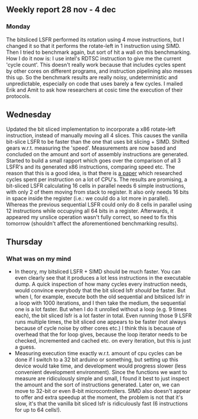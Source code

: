 ## Weekly report 28 nov - 4 dec

### Monday

The bitsliced LSFR performed its rotation using 4 move instructions, but I changed it so that it performs the
rotate-left in 1 instruction using SIMD. Then I tried to benchmark again, but sort of hit a wall on this benchmarking.
How I do it now is: I use intel's RDTSC instruction to give me the current 'cycle count'. This doesn't really work
because that includes cycles spent by other cores on different programs, and instruction pipelining also messes this up.
So the benchmark results are really noisy, undeterministic and unpredictable, especially on code that uses barely a few
cycles. I mailed Erik and Amit to ask how researchers at cosic time the execution of their protocols.

## Wednesday

Updated the bit sliced implementation to incorporate a x86 rotate-left instruction, instead of manually moving all 4
slices. This causes the vanilla bit-slice LSFR to be faster than the one that uses bit slicing + SIMD.
Shifted gears w.r.t. measuring the 'speed'. Measurements are now based and concluded on the amount and sort
of assembly instructions are generated. Started to build a small rapport which goes over the comparison of all 3 LSFR's
and its generated x86 instructions, comparing speed etc. The reason that this is a good idea, is that there
is [a paper](https://www.agner.org/optimize/instruction_tables.pdf)
which researched cycles spent per instruction on a lot of CPU's.
The results are promising, a bit-sliced LSFR calculating 16 cells in parallel needs 6 simple instructions, with only 2
of them moving from stack to register. It also only needs 16 bits in space inside the register (i.e.: we could do a lot
more in parallel). Whereas the previous
sequential LSFR could only do 8 cells in parallel using 12 instructions while occupying all 64 bits in a register.
Afterwards, it appeared my unslice operation wasn't fully correct, so need to fix this tomorrow (shouldn't affect the
aforementioned benchmarking results).

## Thursday

### What was on my mind

- In theory, my bitsliced LSFR + SIMD should be much faster. You can even clearly see that it produces a lot less
  instructions in the executable dump. A quick inspection of how many cycles every instruction needs, would convince
  everybody that the bit sliced lsfr *should* be faster. But when I, for example, execute both the old sequential and
  bitsliced lsfr in a loop with 1000 iterations, and I then take the medium, the sequential one is a lot faster. But
  when I do it unrolled without a loop (e.g. 9 times each), the bit sliced lsfr is a lot faster in total. Even running
  those 9 LSFR runs multiple times, the bit sliced one appears to be faster (not always because of cycle noise by other
  cores etc.) I think
  this is because of overhead that the for loop gives, because the loop iterator needs to be checked, incremented and
  cached etc. on every iteration, but this is just a guess.
- Measuring execution time exactly w.r.t. amount of cpu cycles can be done if I switch to a 32 bit arduino or
  something, but setting up this device would take time, and development would progress slower (less convenient
  development environment). Since the functions we
  want to measure are ridiculously simple and small, I found it best to just inspect the amount and the sort of
  instructions generated. Later on, we can move to 32-bit or even 8-bit microcontrollers. SIMD also doesn't appear to
  offer and extra speedup at the moment, the problem is not that it's slow, it's that the vanilla bit sliced lsfr is
  ridiculously fast (6 instructions for up to 64 cells!).

